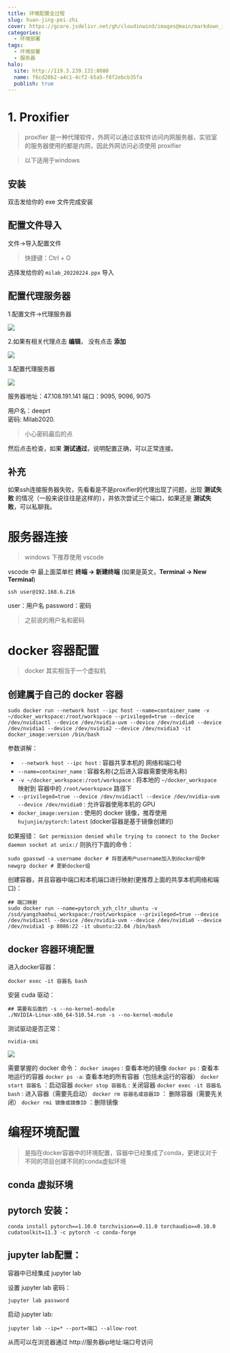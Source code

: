 ```yaml
---
title: 环境配置全过程
slug: huan-jing-pei-zhi
cover: https://gcore.jsdelivr.net/gh/cloudinwind/images@main/markdown_images/20240825121254714.webp
categories:
  - 环境部署
tags:
  - 环境部署
  - 服务器
halo:
  site: http://119.3.239.131:8080
  name: f6cd28b2-a4c1-4cf2-b5a5-f8f2ebcb35fa
  publish: true
---
```

# 1. Proxifier

> proxifier 是一种代理软件，外网可以通过该软件访问内网服务器，实验室的服务器使用的都是内网，因此外网访问必须使用 proxifier

> 以下适用于windows
## 安装

双击发给你的 exe 文件完成安装

## 配置文件导入

文件->导入配置文件
> 快捷键：Ctrl + O

选择发给你的 `milab_20220224.ppx` 导入

## 配置代理服务器

1.配置文件->代理服务器

![](https://raw.githubusercontent.com/cloudinwind/images/main/markdown_images/202408251119645.png)

2.如果有相关代理点击 **编辑**， 没有点击 **添加**

![](https://raw.githubusercontent.com/cloudinwind/images/main/markdown_images/202408251121121.png)

3.配置代理服务器

![](https://raw.githubusercontent.com/cloudinwind/images/main/markdown_images/202408251122829.png)

服务器地址：47.108.191.141 
端口：9095, 9096, 9075 

用户名：deeprt  
密码: Milab2020.   
> 小心密码最后的点

然后点击检查，如果 **测试通过**，说明配置正确，可以正常连接。

## 补充

如果ssh连接服务器失败，先看看是不是proxifier的代理出现了问题，出现 **测试失败** 的情况（一般来说往往是这样的），并依次尝试三个端口，如果还是 **测试失败**，可以私聊我。

# 服务器连接

> windows 下推荐使用 vscode

vscode 中 最上面菜单栏 **终端 -> 新建终端** (如果是英文，**Terminal -> New Terminal**)

```shell
ssh user@192.168.6.216
```

user：用户名
password：密码
> 之前说的用户名和密码



# docker 容器配置

> docker 其实相当于一个虚拟机

## 创建属于自己的 docker 容器

```shell
sudo docker run --network host --ipc host --name=container_name -v ~/docker_workspace:/root/workspace --privileged=true --device /dev/nvidiactl --device /dev/nvidia-uvm --device /dev/nvidia0 --device /dev/nvidia1 --device /dev/nvidia2 --device /dev/nvidia3 -it docker_image:version /bin/bash
```

参数讲解：
- ` --network host --ipc host` : 容器共享本机的 网络和端口号
- `--name=container_name` : 容器名称(之后进入容器需要使用名称)
- `-v ~/docker_workspace:/root/workspace` : 将本地的 `~/docker_workspace` 映射到 容器中的 `/root/woorkspace` 路径下
- `--privileged=true --device /dev/nvidiactl --device /dev/nvidia-uvm --device /dev/nvidia0` : 允许容器使用本机的 GPU
- `docker_image:version` : 使用的 docker 镜像，推荐使用 `hujunjie/pytorch:latest` (docker容器是基于镜像创建的)


如果报错：  `Got permission denied while trying to connect to the Docker daemon socket at unix:/`
则执行下面的命令：
```shell
sudo gpasswd -a username docker # 将普通用户username加入到docker组中  
newgrp docker # 更新docker组
```

创建容器，并且容器中端口和本机端口进行映射(更推荐上面的共享本机网络和端口)：
```shell
## 端口映射​
sudo docker run --name=pytorch_yzh_cltr_ubuntu -v /ssd/yangzhaohui_workspace:/root/workspace --privileged=true --device /dev/nvidiactl --device /dev/nvidia-uvm --device /dev/nvidia0 --device /dev/nvidia1 -p 8086:22 -it ubuntu:22.04 /bin/bash​
```



## docker 容器环境配置

进入docker容器：
```shell
docker exec -it 容器名 bash
```

安装 cuda 驱动：
```shell
## 需要有后面的 -s --no-kernel-module
./NVIDIA-Linux-x86_64-510.54.run -s --no-kernel-module 
```

测试驱动是否正常：
```shell
nvidia-smi
```
![](https://raw.githubusercontent.com/cloudinwind/images/main/markdown_images/202408251156236.png)


需要掌握的 docker 命令：
`docker images` : 查看本地的镜像
`docker ps` : 查看本地运行的容器
`docker ps -a`: 查看本地的所有容器（包括未运行的容器）
`docker start 容器名` ：启动容器
`docker stop 容器名` : 关闭容器
`docker exec -it 容器名 bash` : 进入容器（需要先启动）
`docker rm 容器名或容器ID` ： 删除容器（需要先关闭）
`docker rmi 镜像或镜像ID` ：删除镜像

# 编程环境配置


> 是指在docker容器中的环境配置，容器中已经集成了conda，更建议对于不同的项目创建不同的conda虚拟环境

## conda 虚拟环境



## pytorch 安装：
```shell
conda install pytorch==1.10.0 torchvision==0.11.0 torchaudio==0.10.0 cudatoolkit=11.3 -c pytorch -c conda-forge
```


## jupyter lab配置：

容器中已经集成 jupyter lab

设置 jupyter lab 密码：
```shell
jupyter lab password
```

启动 jupyter lab:

```shell
jupyter lab --ip=* --port=端口 --allow-root
```

从而可以在浏览器通过 http://服务器ip地址:端口号访问